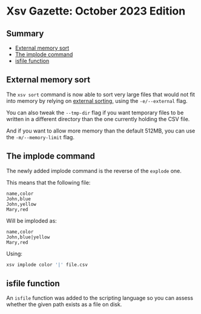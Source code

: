 # Xsv Gazette: October 2023 Edition

## Summary

- [External memory sort](#external-memory-sort)
- [The implode command](#the-implode-command)
- [isfile function](#isfile-function)

## External memory sort

The `xsv sort` command is now able to sort very large files that would not fit into memory by relying on [external sorting](https://en.wikipedia.org/wiki/External_sorting), using the `-e/--external` flag.

You can also tweak the `--tmp-dir` flag if you want temporary files to be written in a different directory than the one currently holding the CSV file.

And if you want to allow more memory than the default 512MB, you can use the `-m/--memory-limit` flag.

## The implode command

The newly added implode command is the reverse of the `explode` one.

This means that the following file:

```csv
name,color
John,blue
John,yellow
Mary,red
```

Will be imploded as:

```csv
name,color
John,blue|yellow
Mary,red
```

Using:

```bash
xsv implode color '|' file.csv
```

## isfile function

An `isfile` function was added to the scripting language so you can assess whether the given path exists as a file on disk.
